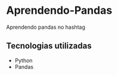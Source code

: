 # Aprendendo-Pandas
Aprendendo pandas no hashtag

## Tecnologias utilizadas

<ul>
  <li>Python</li>
  <li>Pandas</li>
</ul>
